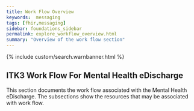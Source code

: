 ```yaml
---
title: Work Flow Overview
keywords:  messaging
tags: [fhir,messaging]
sidebar: foundations_sidebar
permalink: explore_workflow_overview.html
summary: "Overview of the work flow section"
---
```


{% include custom/search.warnbanner.html %}



## ITK3 Work Flow For Mental Health eDischarge ##

This section documents the work flow associated with the Mental Health eDischarge. The subsections show the resources that may be associated with work flow.
 








